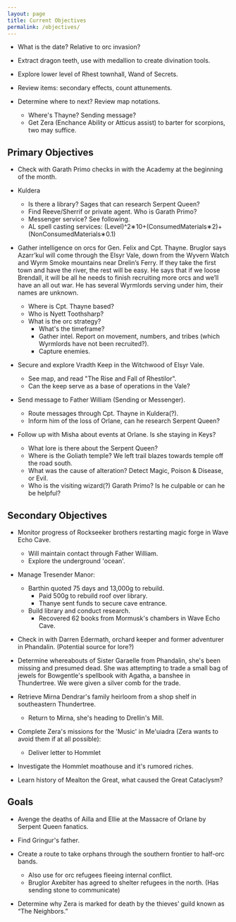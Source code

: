 ```yaml
---
layout: page
title: Current Objectives
permalink: /objectives/
---
```


- What is the date? Relative to orc invasion?

- Extract dragon teeth, use with medallion to create divination tools.

- Explore lower level of Rhest townhall, Wand of Secrets.

- Review items: secondary effects, count attunements.

- Determine where to next? Review map notations.
  - Where's Thayne? Sending message?
  - Get Zera (Enchance Ability or Atticus assist) to barter for scorpions, two may suffice.


## Primary Objectives

- Check with Garath Primo checks in with the Academy at the beginning of the month.

- Kuldera
  - Is there a library? Sages that can research Serpent Queen?
  - Find Reeve/Sherrif or private agent. Who is Garath Primo?
  - Messenger service? See following.
  - AL spell casting services: (Level)^2∗10+(ConsumedMaterials∗2)+(NonConsumedMaterials∗0.1)

- Gather intelligence on orcs for Gen. Felix and Cpt. Thayne. Bruglor says Azarr’kul will come through the Elsyr Vale, down from the Wyvern Watch and Wyrm Smoke mountains near Drelin’s Ferry. If they take the first town and have the river, the rest will be easy. He says that if we loose Brendall, it will be all he needs to finish recruiting more orcs and we’ll have an all out war. He has several Wyrmlords serving under him, their names are unknown.
  - Where is Cpt. Thayne based?
  - Who is Nyett Toothsharp?
  - What is the orc strategy?
    - What's the timeframe?
    - Gather intel. Report on movement, numbers, and tribes (which Wyrmlords have not been recruited?).
    - Capture enemies.
  
- Secure and explore Vradth Keep in the Witchwood of Elsyr Vale.
  - See map, and read "The Rise and Fall of Rhestilor".
  - Can the keep serve as a base of operations in the Vale?

- Send message to Father William (Sending or Messenger).
  - Route messages through Cpt. Thayne in Kuldera(?).
  - Inform him of the loss of Orlane, can he research Serpent Queen?

- Follow up with Misha about events at Orlane. Is she staying in Keys?
  - What lore is there about the Serpent Queen?
  - Where is the Goliath temple? We left trail blazes towards temple off the road south.
  - What was the cause of alteration? Detect Magic, Poison & Disease, or Evil.
  - Who is the visiting wizard(?) Garath Primo? Is he culpable or can he be helpful?

## Secondary Objectives

- Monitor progress of Rockseeker brothers restarting magic forge in Wave Echo Cave.
  - Will maintain contact through Father William.
  - Explore the underground 'ocean'.

- Manage Tresender Manor: 
  - Barthin quoted 75 days and 13,000g to rebuild.
    - Paid 500g to rebuild roof over library.
    - Thanye sent funds to secure cave entrance.
  - Build library and conduct research.
    - Recovered 62 books from Mormusk's chambers in Wave Echo Cave.

- Check in with Darren Edermath, orchard keeper and former adventurer in Phandalin. (Potential source for lore?)

- Determine whereabouts of Sister Garaelle from Phandalin, she's been missing and presumed dead. She was attempting to trade a small bag of jewels for Bowgentle's spellbook with Agatha, a banshee in Thundertree. We were given a silver comb for the trade.

- Retrieve Mirna Dendrar's family heirloom from a shop shelf in southeastern Thundertree. 
  - Return to Mirna, she's heading to Drellin's Mill.

- Complete Zera's missions for the 'Music' in Me'uiadra (Zera wants to avoid them if at all possible):
  - Deliver letter to Hommlet

- Investigate the Hommlet moathouse and it's rumored riches.

- Learn history of Mealton the Great, what caused the Great Cataclysm?

## Goals

- Avenge the deaths of Ailla and Ellie at the Massacre of Orlane by Serpent Queen fanatics.

- Find Gringur's father.

- Create a route to take orphans through the southern frontier to half-orc bands.
  - Also use for orc refugees fleeing internal conflict.
  - Bruglor Axebiter has agreed to shelter refugees in the north. (Has sending stone to communicate)

- Determine why Zera is marked for death by the thieves’ guild known as “The Neighbors.”

